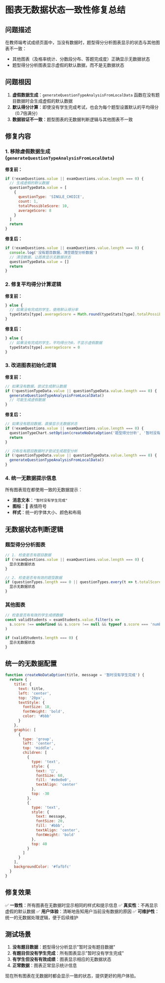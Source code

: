# 图表无数据状态一致性修复总结

## 问题描述
在教师端考试成绩页面中，当没有数据时，题型得分分析图表显示的状态与其他图表不一致：
- 其他图表（及格率统计、分数段分布、答题完成度）正确显示无数据状态
- 题型得分分析图表显示虚假的默认数据，而不是无数据状态

## 问题根因
1. **虚假数据生成**：`generateQuestionTypeAnalysisFromLocalData` 函数在没有题目数据时会生成虚假的默认数据
2. **默认得分计算**：即使没有学生完成考试，也会为每个题型设置默认的平均得分（0.7倍满分）
3. **数据验证不一致**：题型图表的无数据判断逻辑与其他图表不一致

## 修复内容

### 1. 移除虚假数据生成 (`generateQuestionTypeAnalysisFromLocalData`)

**修复前：**
```javascript
if (!examQuestions.value || examQuestions.value.length === 0) {
  // 生成虚假的默认数据
  questionTypeData.value = [
    {
      questionType: 'SINGLE_CHOICE',
      count: 1,
      totalPossibleScore: 10,
      averageScore: 8
    }
  ]
  return
}
```

**修复后：**
```javascript
if (!examQuestions.value || examQuestions.value.length === 0) {
  console.log('没有题目数据，清空题型分析数据')
  // 清空数据，让图表显示无数据状态
  questionTypeData.value = []
  return
}
```

### 2. 修复平均得分计算逻辑

**修复前：**
```javascript
} else {
  // 如果没有完成的学生，使用默认得分率
  typeStats[type].averageScore = Math.round(typeStats[type].totalPossibleScore * 0.7 * 10) / 10
}
```

**修复后：**
```javascript
} else {
  // 如果没有完成的学生，平均得分为0，不显示虚假数据
  typeStats[type].averageScore = 0
}
```

### 3. 改进图表初始化逻辑

**修复前：**
```javascript
// 如果没有数据，尝试生成默认数据
if (!questionTypeData.value || questionTypeData.value.length === 0) {
  generateQuestionTypeAnalysisFromLocalData()
  // 可能生成虚假数据
}
```

**修复后：**
```javascript
// 如果没有题目数据，直接显示无数据状态
if (!examQuestions.value || examQuestions.value.length === 0) {
  questionTypeChart.setOption(createNoDataOption('题型得分分析', '暂时没有题目数据'))
  return
}

// 只有在有题目数据时才尝试生成题型分析
if (!questionTypeData.value || questionTypeData.value.length === 0) {
  generateQuestionTypeAnalysisFromLocalData()
}
```

### 4. 统一无数据提示信息

所有图表现在都使用一致的无数据提示：
- **消息文本**：`"暂时没有学生完成"`
- **图标**：🧐 表情符号
- **样式**：统一的字体大小、颜色和布局

## 无数据状态判断逻辑

### 题型得分分析图表
```javascript
// 1. 检查是否有题目数据
if (!examQuestions.value || examQuestions.value.length === 0) {
  显示无数据状态
}

// 2. 检查是否有有效的题型数据
if (questionTypes.length === 0 || questionTypes.every(t => t.totalScore === 0 && t.avgScore === 0)) {
  显示无数据状态
}
```

### 其他图表
```javascript
// 检查是否有有效的学生成绩数据
const validStudents = examStudents.value.filter(s =>
  s.score !== undefined && s.score !== null && typeof s.score === 'number'
)

if (validStudents.length === 0) {
  显示无数据状态
}
```

## 统一的无数据配置

```javascript
function createNoDataOption(title, message = '暂时没有学生完成') {
  return {
    title: {
      text: title,
      left: 'center',
      top: '20px',
      textStyle: {
        fontSize: 18,
        fontWeight: 'bold',
        color: '#bbb'
      }
    },
    graphic: [
      {
        type: 'group',
        left: 'center',
        top: 'middle',
        children: [
          {
            type: 'text',
            style: {
              text: '🧐',
              fontSize: 60,
              fill: '#e0e0e0',
              textAlign: 'center'
            },
            top: -30
          },
          {
            type: 'text',
            style: {
              text: message,
              fontSize: 20,
              fill: '#bbb',
              textAlign: 'center',
              fontWeight: 'bold'
            },
            top: 40
          }
        ]
      }
    ],
    backgroundColor: '#fafbfc'
  }
}
```

## 修复效果

✅ **一致性**：所有图表在无数据时显示相同的样式和提示信息
✅ **真实性**：不再显示虚假的默认数据
✅ **用户体验**：清晰地告知用户当前没有数据的原因
✅ **可维护性**：统一的无数据处理逻辑，便于后续维护

## 测试场景

1. **没有题目数据**：题型得分分析显示"暂时没有题目数据"
2. **有题目但没有学生完成**：所有图表显示"暂时没有学生完成"
3. **有学生但没有有效成绩**：图表显示相应的无数据状态
4. **正常数据**：图表正常显示统计信息

现在所有图表在无数据时都会显示一致的状态，提供更好的用户体验。
